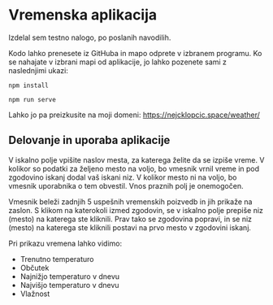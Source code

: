 # Vremenska aplikacija

Izdelal sem testno nalogo, po poslanih navodilih.

Kodo lahko prenesete iz GitHuba in mapo odprete v izbranem programu. Ko se nahajate v izbrani mapi od aplikacije, jo lahko pozenete sami z naslednjimi ukazi:

```
npm install
```
```
npm run serve
```
 Lahko jo pa preizkusite na moji domeni: https://nejcklopcic.space/weather/


## Delovanje in uporaba aplikacije

V iskalno polje vpišite naslov mesta, za katerega želite da se izpiše vreme. V kolikor so podatki za željeno mesto na voljo, bo vmesnik vrnil vreme in pod zgodovino iskanj dodal vaš iskani niz. V kolikor mesto ni na voljo, bo vmesnik uporabnika o tem obvestil. Vnos praznih polj je onemogočen. 

Vmesnik beleži zadnjih 5 uspešnih vremenskih poizvedb in jih prikaže na zaslon. S klikom na katerokoli izmed zgodovin, se v iskalno polje prepiše niz (mesto) na katerega ste kliknili. Prav tako se zgodovina popravi, in se niz (mesto) na katerega ste kliknili postavi na prvo mesto v zgodovini iskanj.

Pri prikazu vremena lahko vidimo:
 - Trenutno temperaturo
 - Občutek
 - Najnižjo temperaturo v dnevu
 - Najvišjo temperaturo v dnevu
 - Vlažnost
